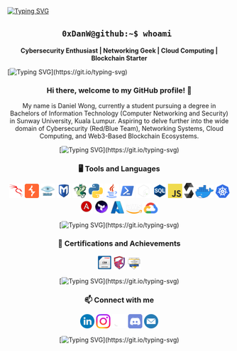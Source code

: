 [![Typing SVG](https://readme-typing-svg.demolab.com?font=Fira+Code&weight=500&size=60&pause=1000&color=00FF5B&center=true&vCenter=true&multiline=true&width=1000&height=100&lines=0xDanW)](https://git.io/typing-svg)

<h2 align='center'> <code>0xDanW@github:~$ whoami </code></h2>
<p align='center'><b>Cybersecurity Enthusiast | Networking Geek | Cloud Computing | Blockchain Starter</b></p>

[![Typing SVG](https://readme-typing-svg.demolab.com?font=Fira+Code&size=25&duration=3000&pause=800&color=47F7F5&center=true&width=1000&lines=*+*+*+*+*)](https://git.io/typing-svg)

<div align='center'>

<h3>Hi there, welcome to my GitHub profile! 👋</h3>
<p>My name is Daniel Wong, currently a student pursuing a degree in Bachelors of Information Technology (Computer Networking and Security) in Sunway University, Kuala Lumpur. Aspiring to delve further into the wide domain of Cybersecurity (Red/Blue Team), Networking Systems, Cloud Computing, and Web3-Based Blockchain Ecosystems. </p>

[![Typing SVG](https://readme-typing-svg.demolab.com?font=Fira+Code&size=25&duration=3000&pause=800&color=47F7F5&center=true&width=1000&lines=*+*+*+*+*)](https://git.io/typing-svg)

### 🖥️ Tools and Languages
![Kali Linux](./images/kalilinux.png "Kali Linux")
![BurpSuite](./images/BurpSuite.png "BurpSuite")
![Nmap](./images/nmap.png "Nmap")
![Metasploit](./images/metasploit.png "Metasploit")
![Hydra](./images/hydra.png "Hydra")
![Python](./images/python.png "Python")
![Java](./images/java.png "Java")
![PowerShell](./images/powershell.png "PowerShell")
![Bash](./images/bash-ligh.png "Bash")
![SQL](./images/sql.png "SQL")
![JavaScript](./images/javascript-block.png "JavaScript")
![Solidity](./images/solidity.png "Solidity")
![Docker](./images/docker.png "Docker")
![Kubernetes](./images/kube.png "Kubernetes")
![Ansible](./images/ansible.png "Ansible")
![Terraform](./images/terraform.png "Terraform")
![Microsoft Azure](./images/azure.png "Microsoft Azure")
![AWS](./images/aws-lighter.png "AWS")
![Google Cloud Platform](./images/gcp.png "Google Cloud Platform")

[![Typing SVG](https://readme-typing-svg.demolab.com?font=Fira+Code&size=25&duration=3000&pause=800&color=47F7F5&center=true&width=1000&lines=*+*+*+*+*)](https://git.io/typing-svg)

### 🏅 Certifications and Achievements
<a href="https://aspen.eccouncil.org/VerifyBadge?type=certification&a=yhHxA35opmxSUBjynbeTeYYnkLpVhqB8kTXp9AzhxY8=">![CEH](./images/ceh.png "CEH")</a>
<a href="https://drive.google.com/file/d/1YHB7QLFOKGVucWV7ZH8qD-S0dIeJLQ5e/view">![TCM Security Practical Ethical Hacking](./images/tcm-sec.png "TCM Security Practical Ethical Hacking")</a>
<a href="https://www.credly.com/badges/403a1f86-2603-4c27-a451-7cfb9c142641/public_url">![Google Cybersecurity](./images/google-sec.png "Google Cybersecurity")</a>

[![Typing SVG](https://readme-typing-svg.demolab.com?font=Fira+Code&size=25&duration=3000&pause=800&color=47F7F5&center=true&width=1000&lines=*+*+*+*+*)](https://git.io/typing-svg)

### 📫 Connect with me
[![Linkedin](./images/linkedin.png "Linkedin")](https://www.linkedin.com/in/daniel-wong-yu-heng-276b0021a/)
[![Instagram](./images/instagram.png "Instagram")](https://www.instagram.com/danielwyh_/)
[![Github](./images/github.png "Github")](https://github.com/0xDanW)
[![Discord](./images/discord.png "Discord")](http://discordapp.com/users/619386770475188234)
[![Email](./images/mail.png "Email")](mailto:danielwyh.hello@gmail.com)

[![Typing SVG](https://readme-typing-svg.demolab.com?font=Fira+Code&size=25&duration=3000&pause=800&color=47F7F5&center=true&width=1000&lines=*+*+*+*+*)](https://git.io/typing-svg)

</div>
